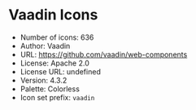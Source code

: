 # Vaadin Icons

- Number of icons: 636
- Author: Vaadin
- URL: https://github.com/vaadin/web-components
- License: Apache 2.0
- License URL: undefined
- Version: 4.3.2
- Palette: Colorless
- Icon set prefix: `vaadin`

